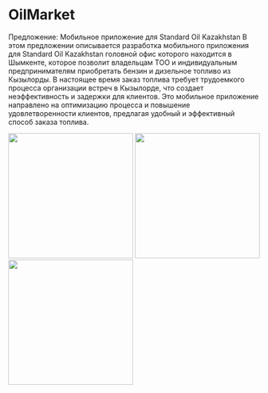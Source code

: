 # OilMarket

Предложение: Мобильное приложение для Standard Oil Kazakhstan
В этом предложении описывается разработка мобильного приложения для Standard Oil Kazakhstan головной офис которого находится в Шымкенте, которое позволит владельцам ТОО и индивидуальным предпринимателям приобретать бензин и дизельное топливо из Кызылорды. В настоящее время заказ топлива требует трудоемкого процесса организации встреч в Кызылорде, что создает неэффективность и задержки для клиентов. Это мобильное приложение направлено на оптимизацию процесса и повышение удовлетворенности клиентов, предлагая удобный и эффективный способ заказа топлива.

<img src="https://github.com/nuradinovadil/OilMarket/assets/121498100/3129541d-a5d6-41d5-9244-b172a5653cab" width="250">
<img src="https://github.com/nuradinovadil/OilMarket/assets/121498100/e821044c-cba3-4954-b6f7-8b2fbda3e2fc" width="250">
<img src="https://github.com/nuradinovadil/OilMarket/assets/121498100/69cbb867-ef04-4cb1-acfb-a320ec951a24" width="250">

